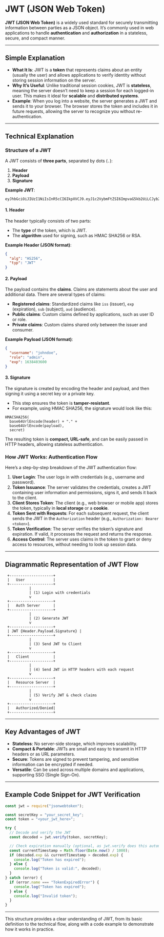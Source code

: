 # JWT (JSON Web Token)

**JWT (JSON Web Token)** is a widely used standard for securely transmitting information between parties as a JSON object. It’s commonly used in web applications to handle **authentication** and **authorization** in a stateless, secure, and compact manner.

---

## Simple Explanation

- **What It Is**: JWT is a **token** that represents claims about an entity (usually the user) and allows applications to verify identity without storing session information on the server.
- **Why It’s Useful**: Unlike traditional session cookies, JWT is **stateless**, meaning the server doesn’t need to keep a session for each logged-in user. This makes it ideal for **scalable** and **distributed systems**.
- **Example**: When you log into a website, the server generates a JWT and sends it to your browser. The browser stores the token and includes it in future requests, allowing the server to recognize you without re-authentication.

---

## Technical Explanation

### Structure of a JWT

A JWT consists of **three parts**, separated by dots (`.`):

1. **Header**
2. **Payload**
3. **Signature**

**Example JWT**:

```
eyJhbGciOiJIUzI1NiIsInR5cCI6IkpXVCJ9.eyJ1c2VybmFtZSI6ImpvaG5kb2UiLCJyb2xlIjoiYWRtaW4iLCJleHAiOjE2Mzg0MDM2MDB9.HS256signedtoken
```

#### 1. Header

The header typically consists of two parts:

- The **type** of the token, which is JWT.
- The **algorithm** used for signing, such as HMAC SHA256 or RSA.

**Example Header (JSON format)**:

```json
{
  "alg": "HS256",
  "typ": "JWT"
}
```

#### 2. Payload

The payload contains the **claims**. Claims are statements about the user and additional data. There are several types of claims:

- **Registered claims**: Standardized claims like `iss` (issuer), `exp` (expiration), `sub` (subject), `aud` (audience).
- **Public claims**: Custom claims defined by applications, such as user ID or role.
- **Private claims**: Custom claims shared only between the issuer and consumer.

**Example Payload (JSON format)**:

```json
{
  "username": "johndoe",
  "role": "admin",
  "exp": 1638403600
}
```

#### 3. Signature

The signature is created by encoding the header and payload, and then signing it using a secret key or a private key.

- This step ensures the token is **tamper-resistant**.
- For example, using HMAC SHA256, the signature would look like this:

```
HMACSHA256(
  base64UrlEncode(header) + "." +
  base64UrlEncode(payload),
  secret)
```

The resulting token is **compact, URL-safe**, and can be easily passed in HTTP headers, allowing stateless authentication.

### How JWT Works: Authentication Flow

Here’s a step-by-step breakdown of the JWT authentication flow:

1. **User Login**: The user logs in with credentials (e.g., username and password).
2. **Token Issuance**: The server validates the credentials, creates a JWT containing user information and permissions, signs it, and sends it back to the client.
3. **Client Stores Token**: The client (e.g., web browser or mobile app) stores the token, typically in **local storage** or a **cookie**.
4. **Token Sent with Requests**: For each subsequent request, the client sends the JWT in the `Authorization` header (e.g., `Authorization: Bearer <token>`).
5. **Token Verification**: The server verifies the token’s signature and expiration. If valid, it processes the request and returns the response.
6. **Access Control**: The server uses claims in the token to grant or deny access to resources, without needing to look up session data.

---

## Diagrammatic Representation of JWT Flow

```plaintext
 +--------------------+
 |   User             |
 +--------------------+
           |
           | (1) Login with credentials
           v
 +--------------------+
 |   Auth Server      |
 +--------------------+
           |
           | (2) Generate JWT
           v
 +--------------------+
 | JWT {Header.Payload.Signature} |
 +--------------------+
           |
           | (3) Send JWT to Client
           v
 +--------------------+
 |   Client           |
 +--------------------+
           |
           | (4) Send JWT in HTTP headers with each request
           v
 +--------------------+
 |   Resource Server  |
 +--------------------+
           |
           | (5) Verify JWT & check claims
           v
 +--------------------+
 |   Authorized/Denied|
 +--------------------+
```

---

## Key Advantages of JWT

- **Stateless**: No server-side storage, which improves scalability.
- **Compact & Portable**: JWTs are small and easy to transmit in HTTP headers or as URL parameters.
- **Secure**: Tokens are signed to prevent tampering, and sensitive information can be encrypted if needed.
- **Versatile**: Can be used across multiple domains and applications, supporting SSO (Single Sign-On).

---

## Example Code Snippet for JWT Verification

```javascript
const jwt = require("jsonwebtoken");

const secretKey = "your_secret_key";
const token = "<your_jwt_here>";

try {
  // Decode and verify the JWT
  const decoded = jwt.verify(token, secretKey);

  // Check expiration manually (optional, as jwt.verify does this automatically)
  const currentTimestamp = Math.floor(Date.now() / 1000);
  if (decoded.exp && currentTimestamp > decoded.exp) {
    console.log("Token has expired");
  } else {
    console.log("Token is valid:", decoded);
  }
} catch (error) {
  if (error.name === "TokenExpiredError") {
    console.log("Token has expired");
  } else {
    console.log("Invalid token");
  }
}
```

---

This structure provides a clear understanding of JWT, from its basic definition to the technical flow, along with a code example to demonstrate how it works in practice.
